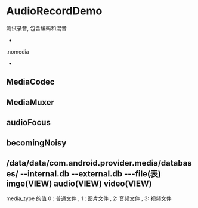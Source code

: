 # AudioRecordDemo
测试录音, 包含编码和混音

-
.nomedia

-
MediaCodec
-
MediaMuxer
-
audioFocus
-
becomingNoisy
-
/data/data/com.android.provider.media/databases/
--internal.db
--external.db
---file(表) imge(VIEW) audio(VIEW) video(VIEW)
-
media_type 的值 0 : 普通文件 , 1 : 图片文件  , 2: 音频文件  , 3: 视频文件
